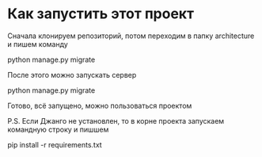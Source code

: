 <h1>Как запустить этот проект</h1>
<p>Сначала клонируем репозиторий, потом переходим в папку architecture и пишем команду</p>
<cmd>python manage.py migrate</cmd>
<p>После этого можно запускать сервер</p>
<cmd>python manage.py migrate</cmd>
<p>Готово, всё запущено, можно пользоваться проектом</p>

<p>P.S. Если Джанго не установлен, то в корне проекта запускаем командную строку и пишшем</p>
<cmd>pip install -r requirements.txt</cmd>